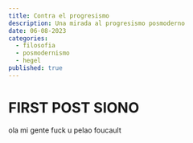 ```yaml
---
title: Contra el progresismo
description: Una mirada al progresismo posmoderno
date: 06-08-2023
categories:
  - filosofia
  - posmodernismo
  - hegel
published: true
---
```


# FIRST POST SIONO

ola mi gente fuck u pelao foucault
